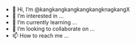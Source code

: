 - 👋 Hi, I’m @kangkangkangkangkangknagkangX
- 👀 I’m interested in ...
- 🌱 I’m currently learning ...
- 💞️ I’m looking to collaborate on ...
- 📫 How to reach me ...

<!---
kangkangkangkangkangknagkangX/kangkangkangkangkangknagkangX is a ✨ special ✨ repository because its `README.md` (this file) appears on your GitHub profile.
You can click the Preview link to take a look at your changes.
--->
